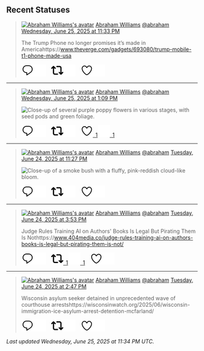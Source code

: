 ## Recent Statuses

> <a href="https://indieweb.social/@abraham"><img alt="Abraham Williams's avatar" src="https://cdn.masto.host/indiewebsocial/accounts/avatars/109/292/540/382/343/163/original/d00f2e03ce9c85b1.jpg" height="24" width="24" ></a> [Abraham Williams](https://indieweb.social/@abraham) [@abraham](https://indieweb.social/@abraham) [Wednesday, June 25, 2025 at 11:33 PM](https://indieweb.social/@abraham/114746616309093836)
>
> The Trump Phone no longer promises it’s made in Americahttps://www.theverge.com/gadgets/693080/trump-mobile-t1-phone-made-usa
>
> [![Reply](./images/reply_light.svg#gh-light-mode-only "Reply")](https://indieweb.social/@abraham/114746616309093836#gh-light-mode-only)[![Reply](./images/reply.svg#gh-dark-mode-only "Reply")](https://indieweb.social/@abraham/114746616309093836#gh-dark-mode-only)&emsp;[![Boost](./images/retweet_light.svg#gh-light-mode-only "Boost")](https://indieweb.social/@abraham/114746616309093836#gh-light-mode-only)[![Boost](./images/retweet.svg#gh-dark-mode-only "Boost")](https://indieweb.social/@abraham/114746616309093836#gh-dark-mode-only)&emsp;[![Favorite](./images/like_light.svg#gh-light-mode-only "Favorite")](https://indieweb.social/@abraham/114746616309093836#gh-light-mode-only)[![Favorite](./images/like.svg#gh-dark-mode-only "Favorite")](https://indieweb.social/@abraham/114746616309093836#gh-dark-mode-only)


---

> <a href="https://indieweb.social/@abraham"><img alt="Abraham Williams's avatar" src="https://cdn.masto.host/indiewebsocial/accounts/avatars/109/292/540/382/343/163/original/d00f2e03ce9c85b1.jpg" height="24" width="24" ></a> [Abraham Williams](https://indieweb.social/@abraham) [@abraham](https://indieweb.social/@abraham) [Wednesday, June 25, 2025 at 1:09 PM](https://indieweb.social/@abraham/114744163874663913)
>
> 
>
> ![Close-up of several purple poppy flowers in various stages, with seed pods and green foliage.](https://cdn.masto.host/indiewebsocial/media_attachments/files/114/744/163/644/089/287/original/c711ace6d2b2312c.jpg)
>
> [![Reply](./images/reply_light.svg#gh-light-mode-only "Reply")](https://indieweb.social/@abraham/114744163874663913#gh-light-mode-only)[![Reply](./images/reply.svg#gh-dark-mode-only "Reply")](https://indieweb.social/@abraham/114744163874663913#gh-dark-mode-only)&emsp;[![Boost](./images/retweet_light.svg#gh-light-mode-only "Boost")](https://indieweb.social/@abraham/114744163874663913#gh-light-mode-only)[![Boost](./images/retweet.svg#gh-dark-mode-only "Boost")](https://indieweb.social/@abraham/114744163874663913#gh-dark-mode-only)&emsp;[![Favorite](./images/like_light.svg#gh-light-mode-only "Favorite")&ensp;1](https://indieweb.social/@abraham/114744163874663913#gh-light-mode-only)[![Favorite](./images/like.svg#gh-dark-mode-only "Favorite")&ensp;1](https://indieweb.social/@abraham/114744163874663913#gh-dark-mode-only)


---

> <a href="https://indieweb.social/@abraham"><img alt="Abraham Williams's avatar" src="https://cdn.masto.host/indiewebsocial/accounts/avatars/109/292/540/382/343/163/original/d00f2e03ce9c85b1.jpg" height="24" width="24" ></a> [Abraham Williams](https://indieweb.social/@abraham) [@abraham](https://indieweb.social/@abraham) [Tuesday, June 24, 2025 at 11:27 PM](https://indieweb.social/@abraham/114740930594637535)
>
> 
>
> ![Close-up of a smoke bush with a fluffy, pink-reddish cloud-like bloom.](https://cdn.masto.host/indiewebsocial/media_attachments/files/114/740/930/345/314/089/original/45d32399fbaaca0c.jpg)
>
> [![Reply](./images/reply_light.svg#gh-light-mode-only "Reply")](https://indieweb.social/@abraham/114740930594637535#gh-light-mode-only)[![Reply](./images/reply.svg#gh-dark-mode-only "Reply")](https://indieweb.social/@abraham/114740930594637535#gh-dark-mode-only)&emsp;[![Boost](./images/retweet_light.svg#gh-light-mode-only "Boost")](https://indieweb.social/@abraham/114740930594637535#gh-light-mode-only)[![Boost](./images/retweet.svg#gh-dark-mode-only "Boost")](https://indieweb.social/@abraham/114740930594637535#gh-dark-mode-only)&emsp;[![Favorite](./images/like_light.svg#gh-light-mode-only "Favorite")](https://indieweb.social/@abraham/114740930594637535#gh-light-mode-only)[![Favorite](./images/like.svg#gh-dark-mode-only "Favorite")](https://indieweb.social/@abraham/114740930594637535#gh-dark-mode-only)


---

> <a href="https://indieweb.social/@abraham"><img alt="Abraham Williams's avatar" src="https://cdn.masto.host/indiewebsocial/accounts/avatars/109/292/540/382/343/163/original/d00f2e03ce9c85b1.jpg" height="24" width="24" ></a> [Abraham Williams](https://indieweb.social/@abraham) [@abraham](https://indieweb.social/@abraham) [Tuesday, June 24, 2025 at 3:53 PM](https://indieweb.social/@abraham/114739145171673856)
>
> Judge Rules Training AI on Authors&#39; Books Is Legal But Pirating Them Is Nothttps://www.404media.co/judge-rules-training-ai-on-authors-books-is-legal-but-pirating-them-is-not/
>
> [![Reply](./images/reply_light.svg#gh-light-mode-only "Reply")](https://indieweb.social/@abraham/114739145171673856#gh-light-mode-only)[![Reply](./images/reply.svg#gh-dark-mode-only "Reply")](https://indieweb.social/@abraham/114739145171673856#gh-dark-mode-only)&emsp;[![Boost](./images/retweet_light.svg#gh-light-mode-only "Boost")&ensp;1](https://indieweb.social/@abraham/114739145171673856#gh-light-mode-only)[![Boost](./images/retweet.svg#gh-dark-mode-only "Boost")&ensp;1](https://indieweb.social/@abraham/114739145171673856#gh-dark-mode-only)&emsp;[![Favorite](./images/like_light.svg#gh-light-mode-only "Favorite")](https://indieweb.social/@abraham/114739145171673856#gh-light-mode-only)[![Favorite](./images/like.svg#gh-dark-mode-only "Favorite")](https://indieweb.social/@abraham/114739145171673856#gh-dark-mode-only)


---

> <a href="https://indieweb.social/@abraham"><img alt="Abraham Williams's avatar" src="https://cdn.masto.host/indiewebsocial/accounts/avatars/109/292/540/382/343/163/original/d00f2e03ce9c85b1.jpg" height="24" width="24" ></a> [Abraham Williams](https://indieweb.social/@abraham) [@abraham](https://indieweb.social/@abraham) [Tuesday, June 24, 2025 at 2:47 PM](https://indieweb.social/@abraham/114738886017013903)
>
> Wisconsin asylum seeker detained in unprecedented wave of courthouse arrestshttps://wisconsinwatch.org/2025/06/wisconsin-immigration-ice-asylum-arrest-detention-mcfarland/
>
> [![Reply](./images/reply_light.svg#gh-light-mode-only "Reply")](https://indieweb.social/@abraham/114738886017013903#gh-light-mode-only)[![Reply](./images/reply.svg#gh-dark-mode-only "Reply")](https://indieweb.social/@abraham/114738886017013903#gh-dark-mode-only)&emsp;[![Boost](./images/retweet_light.svg#gh-light-mode-only "Boost")](https://indieweb.social/@abraham/114738886017013903#gh-light-mode-only)[![Boost](./images/retweet.svg#gh-dark-mode-only "Boost")](https://indieweb.social/@abraham/114738886017013903#gh-dark-mode-only)&emsp;[![Favorite](./images/like_light.svg#gh-light-mode-only "Favorite")](https://indieweb.social/@abraham/114738886017013903#gh-light-mode-only)[![Favorite](./images/like.svg#gh-dark-mode-only "Favorite")](https://indieweb.social/@abraham/114738886017013903#gh-dark-mode-only)


_Last updated Wednesday, June 25, 2025 at 11:34 PM UTC._
